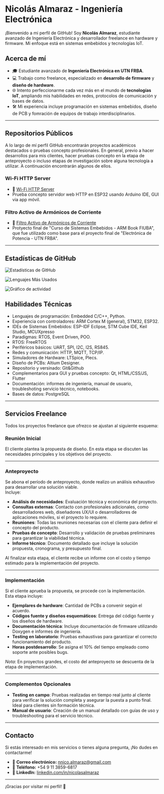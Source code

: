 # Nicolás Almaraz - Ingeniería Electrónica

¡Bienvenido a mi perfil de GitHub!
Soy **Nicolás Almaraz**, estudiante avanzado de Ingeniería Electrónica y desarrollador freelance en hardware y firmware.
Mi enfoque está en sistemas embebidos y tecnologías IoT.

## Acerca de mí

- 🎓 Estudiante avanzado de **Ingeniería Electrónica en UTN FRBA**.
- 💻 Trabajo como freelance, especializado en **desarrollo de firmware** y **diseño de hardware**.
- 🌐 Intento perfeccionarme cada vez más en el mundo de **tecnologías IoT**, ampliando mis habilidades en redes, protocolos de comunicación y bases de datos.
- 🛠️ Mi experiencia incluye programación en sistemas embebidos, diseño de PCB y fomración de equipos de trabajo interdisciplinarios.

---

## Repositorios Públicos
A lo largo de mí perfil GitHub encontrarán proyectos académicos destacados o pruebas concepto profesionales. En general, previo a hacer desarrollos para mis clientes, hacer pruebas concepto en la etapa de anteproyecto o incluso etapas de investigación sobre alguna tecnología a utilizar. A continuación encontrarán algunos de ellos.

### Wi-Fi HTTP Server
- 🔗 [Wi-Fi HTTP Server](https://github.com/NicolasTobiasAlmaraz/wifi_http_server)
- Prueba concepto servidor web HTTP en ESP32 usando Arduino IDE, GUI via app móvil.

### Filtro Activo de Armónicos de Corriente
- 🔗 [Filtro Activo de Armónicos de Corriente](https://github.com/NicolasTobiasAlmaraz/filtro_activo_armonicos_corriente)
- Protyecto final de "Curso de Sistemas Embebidos - ARM Book FIUBA", que fue utilizado como base para el proyecto final de "Electrónica de Potencia - UTN FRBA".

---
## Estadísticas de GitHub

![Estadísticas de GitHub](https://github-readme-stats.vercel.app/api?username=NicolasTobiasAlmaraz&show_icons=true&theme=radical)

![Lenguajes Más Usados](https://github-readme-stats.vercel.app/api/top-langs/?username=NicolasTobiasAlmaraz&layout=compact&theme=radical)

![Gráfico de actividad](https://github-readme-activity-graph.vercel.app/graph?username=NicolasTobiasAlmaraz&theme=radical)

## Habilidades Técnicas
- Lenguajes de programación: Embedded C/C++, Python.
- Experiencia con controladores: ARM Cortex M (general), STM32, ESP32.
- IDEs de Sistemas Embebidos: ESP-IDF Eclipse, STM Cube IDE, Keil Studio, MCUXpresso
- Paradigmas: RTOS, Event Driven, POO.
- RTOS: FreeRTOS
- Periféricos básicos: UART, SPI, I2C, I2S, RS845.
- Redes y comunicación: HTTP, MQTT, TCP/IP.
- Simuladores de Hardware: LTSpice, Plecs.
- Diseño de PCBs: Altium Designer.
- Repositorio y versinado: Git&Github
- Complementarios para GUI y pruebas concepto: Qt, HTML/CSS/JS, Flutter  
- Documentación: informes de ingeniería, manual de usuario, troubleshoting servicio técnico, notebooks.
- Bases de datos: PostgreSQL
---

## Servicios Freelance

Todos los proyectos freelance que ofrezco se ajustan al siguiente esquema:

### **Reunión Inicial**
El cliente plantea la propuesta de diseño. En esta etapa se discuten las necesidades principales y los objetivos del proyecto.

---

### **Anteproyecto**
Se abona el período de anteproyecto, donde realizo un análisis exhaustivo para desarrollar una solución viable.  
Incluye:  
- **Análisis de necesidades**: Evaluación técnica y económica del proyecto.  
- **Consultas externas**: Contacto con profesionales adicionales, como desarrolladores web, diseñadores UX/UI o desarrolladores de aplicaciones móviles, si el proyecto lo requiere.  
- **Reuniones**: Todas las reuniones necesarias con el cliente para definir el concepto del producto.  
- **Pruebas de concepto**: Desarrollo y validación de pruebas preliminares para garantizar la viabilidad técnica.  
- **Informe técnico**: Documento detallado que incluye la solución propuesta, cronograma, y presupuesto final.  

Al finalizar esta etapa, el cliente recibe un informe con el costo y tiempo estimado para la implementación del proyecto.

---

### **Implementación**
Si el cliente aprueba la propuesta, se procede con la implementación.  
Esta etapa incluye:  
- **Ejemplares de hardware**: Cantidad de PCBs a convenir según el acuerdo.  
- **Códigos fuente y diseños esquemáticos**: Entrega del código fuente y los diseños de hardware.  
- **Documentación técnica**: Incluye documentación de firmware utilizando Doxygen e informes de ingeniería.  
- **Testing en laboratorio**: Pruebas exhaustivas para garantizar el correcto funcionamiento del producto.  
- **Horas postdesarrollo**: Se asigna el 10% del tiempo empleado como soporte ante posibles bugs.  

*Nota*: En proyectos grandes, el costo del anteproyecto se descuenta de la etapa de implementación.

---

### **Complementos Opcionales**
- **Testing en campo**: Pruebas realizadas en tiempo real junto al cliente para verificar la solución completa y asegurar la puesta a punto final. Ideal para clientes sin formación técnica.  
- **Manual de usuario**: Creación de un manual detallado con guías de uso y troubleshooting para el servicio técnico.  

---

## Contacto

Si estás interesado en mis servicios o tienes alguna pregunta, ¡No dudes en contactarme!

- 📧 **Correo electrónico:** [nnico.almaraz@gmail.com](mailto:nnico.almaraz@gmail.com)
- 📱 **Teléfono:** +54 9 11 3859-6817
- 💼 **LinkedIn:** [linkedin.com/in/nicolasalmaraz](https://www.linkedin.com/in/nicolasalmaraz/)

---

¡Gracias por visitar mi perfil! 🚀
